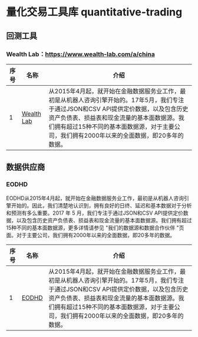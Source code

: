 # 量化交易工具库 quantitative-trading
## 回测工具
### Wealth Lab：https://www.wealth-lab.com/a/china
| 序号 | 名称  | 介绍                                                                                                                                                                                                                                                                                |
|------|-------|-------------------------------------------------------------------------------------------------------------------------------------------------------------------------------------------------------------------------------------------------------------------------------------|
| 1    | [Wealth Lab](https://eodhd.com/) | 从2015年4月起，就开始在金融数据服务业工作，最初是从机器人咨询引擎开始的。17年5月，我们专注于通过JSON和CSV API提供定价数据，以及包含历史资产负债表、损益表和现金流量的基本面数据源。我们拥有超过15种不同的基本面数据源，对于主要公司，我们拥有2000年以来的全面数据，即20多年的数据。 |

## 数据供应商
### EODHD 
EODHD从2015年4月起，就开始在金融数据服务业工作，最初是从机器人咨询引擎开始的。因此，我们清楚地认识到，拥有良好的日终、延迟和基本数据对于分析和预测有多么重要。2017 年 5 月，我们专注于通过JSON和CSV API提供定价数据，以及包含历史资产负债表、损益表和现金流量的基本面数据源。我们拥有超过15种不同的基本面数据源，更多详情请参见 "我们的数据源和数据合作伙伴 "页面。对于主要公司，我们拥有2000年以来的全面数据，即20多年的数据。

| 序号 | 名称  | 介绍                                                                                                                                                                                                                                                                                |
|------|-------|-------------------------------------------------------------------------------------------------------------------------------------------------------------------------------------------------------------------------------------------------------------------------------------|
| 1    | [EODHD](https://eodhd.com/) | 从2015年4月起，就开始在金融数据服务业工作，最初是从机器人咨询引擎开始的。17年5月，我们专注于通过JSON和CSV API提供定价数据，以及包含历史资产负债表、损益表和现金流量的基本面数据源。我们拥有超过15种不同的基本面数据源，对于主要公司，我们拥有2000年以来的全面数据，即20多年的数据。 |

